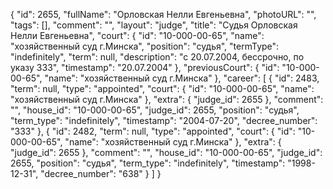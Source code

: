 {
    "id": 2655,
    "fullName": "Орловская Нелли Евгеньевна",
    "photoURL": "",
    "tags": [],
    "comment": "",
    "layout": "judge",
    "title": "Судья Орловская Нелли Евгеньевна",
    "court": {
        "id": "10-000-00-65",
        "name": "хозяйственный суд г.Минска",
        "position": "судья",
        "termType": "indefinitely",
        "term": null,
        "description": "c 20.07.2004, бессрочно, по указу 333",
        "timestamp": "20.07.2004"
    },
    "previousCourt": {
        "id": "10-000-00-65",
        "name": "хозяйственный суд г.Минска"
    },
    "career": [
        {
            "id": 2483,
            "term": null,
            "type": "appointed",
            "court": {
                "id": "10-000-00-65",
                "name": "хозяйственный суд г.Минска"
            },
            "extra": {
                "judge_id": 2655
            },
            "comment": "",
            "house_id": "10-000-00-65",
            "judge_id": 2655,
            "position": "судья",
            "term_type": "indefinitely",
            "timestamp": "2004-07-20",
            "decree_number": "333"
        },
        {
            "id": 2482,
            "term": null,
            "type": "appointed",
            "court": {
                "id": "10-000-00-65",
                "name": "хозяйственный суд г.Минска"
            },
            "extra": {
                "judge_id": 2655
            },
            "comment": "",
            "house_id": "10-000-00-65",
            "judge_id": 2655,
            "position": "судья",
            "term_type": "indefinitely",
            "timestamp": "1998-12-31",
            "decree_number": "638"
        }
    ]
}